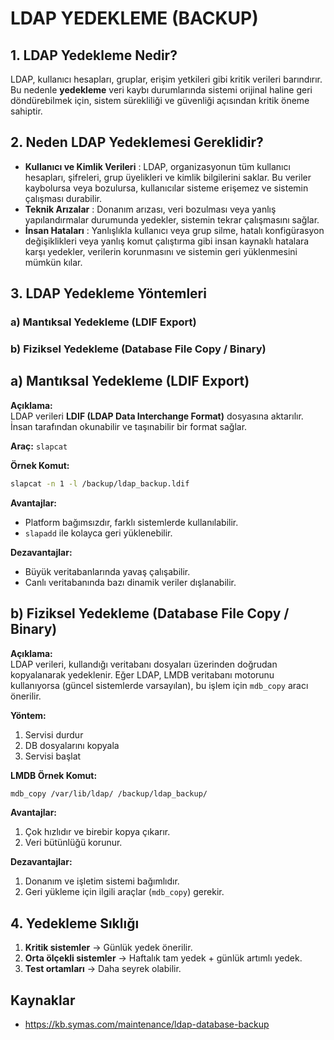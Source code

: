 #  LDAP YEDEKLEME (BACKUP)

## 1. LDAP Yedekleme Nedir?

 LDAP, kullanıcı hesapları, gruplar, erişim yetkileri gibi kritik verileri barındırır. Bu nedenle **yedekleme** veri kaybı durumlarında sistemi orijinal haline geri döndürebilmek için, sistem sürekliliği ve güvenliği açısından kritik öneme sahiptir. 
 

 ## 2. Neden LDAP Yedeklemesi Gereklidir?
 - **Kullanıcı ve Kimlik Verileri** : LDAP, organizasyonun tüm kullanıcı hesapları, şifreleri, grup üyelikleri ve kimlik bilgilerini saklar. Bu veriler kaybolursa veya bozulursa, kullanıcılar sisteme erişemez ve sistemin çalışması durabilir.
 - **Teknik Arızalar** : Donanım arızası, veri bozulması veya yanlış yapılandırmalar durumunda yedekler, sistemin tekrar çalışmasını sağlar.
 - **İnsan Hataları** : Yanlışlıkla kullanıcı veya grup silme, hatalı konfigürasyon değişiklikleri veya yanlış komut çalıştırma gibi insan kaynaklı hatalara karşı yedekler, verilerin korunmasını ve sistemin geri yüklenmesini mümkün kılar.


## 3. LDAP Yedekleme Yöntemleri
### a) Mantıksal Yedekleme (LDIF Export)
### b) Fiziksel Yedekleme (Database File Copy / Binary)

## a) Mantıksal Yedekleme (LDIF Export)

**Açıklama:**  
LDAP verileri **LDIF (LDAP Data Interchange Format)** dosyasına aktarılır. İnsan tarafından okunabilir ve taşınabilir bir format sağlar.

**Araç:** `slapcat`

**Örnek Komut:**
```bash
slapcat -n 1 -l /backup/ldap_backup.ldif 
```
**Avantajlar:**
- Platform bağımsızdır, farklı sistemlerde kullanılabilir.
- `slapadd` ile kolayca geri yüklenebilir.

**Dezavantajlar:**
- Büyük veritabanlarında yavaş çalışabilir.
- Canlı veritabanında bazı dinamik veriler dışlanabilir.

## b) Fiziksel Yedekleme (Database File Copy / Binary)

**Açıklama:**  
LDAP verileri, kullandığı veritabanı dosyaları üzerinden doğrudan kopyalanarak yedeklenir.
Eğer LDAP, LMDB veritabanı motorunu kullanıyorsa (güncel sistemlerde varsayılan), bu işlem için `mdb_copy` aracı önerilir.

**Yöntem:**
1. Servisi durdur
2. DB dosyalarını kopyala
3. Servisi başlat

**LMDB Örnek Komut:**
```bash
mdb_copy /var/lib/ldap/ /backup/ldap_backup/
```

**Avantajlar:**
1. Çok hızlıdır ve birebir kopya çıkarır.
2. Veri bütünlüğü korunur.

**Dezavantajlar:**
1. Donanım ve işletim sistemi bağımlıdır.
2. Geri yükleme için ilgili araçlar (`mdb_copy`) gerekir.


## 4. Yedekleme Sıklığı

1. **Kritik sistemler** → Günlük yedek önerilir.
2. **Orta ölçekli sistemler** → Haftalık tam yedek + günlük artımlı yedek.
3. **Test ortamları** → Daha seyrek olabilir.


## Kaynaklar 
- https://kb.symas.com/maintenance/ldap-database-backup